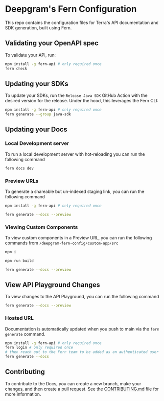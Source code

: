 # Deepgram's Fern Configuration

This repo contains the configuration files for Terra's API documentation and SDK generation, built using Fern.

## Validating your OpenAPI spec

To validate your API, run:
```sh
npm install -g fern-api # only required once
fern check
```

## Updating your SDKs

To update your SDKs, run the `Release Java SDK` GitHub Action with the desired version for the release. Under the hood, this leverages the Fern CLI:

```sh
npm install -g fern-api # only required once
fern generate --group java-sdk
```

## Updating your Docs

### Local Development server

To run a local development server with hot-reloading you can run the following command

```sh
fern docs dev
```

### Preview URLs

To generate a shareable but un-indexed staging link, you can run the following command

```sh
npm install -g fern-api # only required once

fern generate --docs --preview
```

### Viewing Custom Components

To view custom components in a Preview URL, you can run the following commands from `/deepgram-fern-config/custom-app/src`

```sh
npm i

npm run build

fern generate --docs --preview
```

## View API Playground Changes

To view changes to the API Playground, you can run the following command

```sh
fern generate --docs --preview
```

### Hosted URL

Documentation is automatically updated when you push to main via the `fern generate` command.

```sh
npm install -g fern-api # only required once
fern login # only required once
# then reach out to the Fern team to be added as an authenticated user
fern generate --docs
```

## Contributing

To contribute to the Docs, you can create a new branch, make your changes, and then create a pull request. See the [CONTRIBUTING.md](CONTRIBUTING.md) file for more information.


